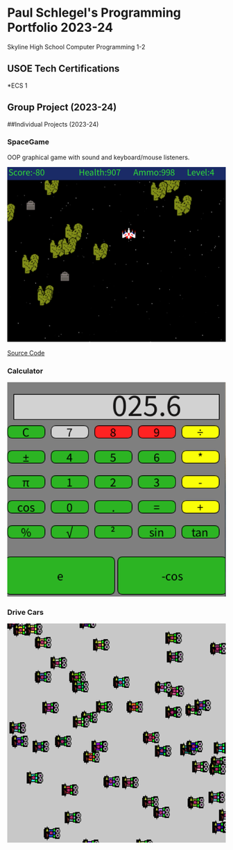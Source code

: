 # Paul Schlegel's Programming Portfolio 2023-24
Skyline High School Computer Programming 1-2

## USOE Tech Certifications
*ECS 1


## Group Project (2023-24)

##Individual Projects (2023-24)

### SpaceGame
OOP graphical game with sound and keyboard/mouse listeners.

![Gameplay](https://github.com/jakelikebeans/programmingportfolio/blob/main/images/SG1.png?raw=true)

[Source Code]()

### Calculator

![Gameplay](https://github.com/jakelikebeans/programmingportfolio/blob/main/images/Calculator.png?raw=true)

### Drive Cars

![Gameplay](https://github.com/jakelikebeans/programmingportfolio/blob/main/images/Drive%20Cars%202.png?raw=true)
